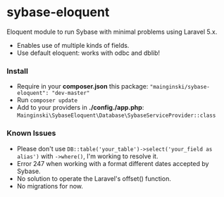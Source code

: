 # sybase-eloquent
Eloquent module to run Sybase with minimal problems using Laravel 5.x.
- Enables use of multiple kinds of fields.
- Use default eloquent: works with odbc and dblib!

### Install
- Require in your **composer.json** this package: ``"mainginski/sybase-eloquent": "dev-master"``
- Run ``composer update``
- Add to your providers in **./config./app.php**:
``Mainginski\SybaseEloquent\Database\SybaseServiceProvider::class``

### Known Issues
- Please don't use ``DB::table('your_table')->select('your_field as alias')`` with ``->where()``, I'm working to resolve it.
- Error 247 when working with a format different dates accepted by Sybase.
- No solution to operate the Laravel's offset() function.
- No migrations for now.